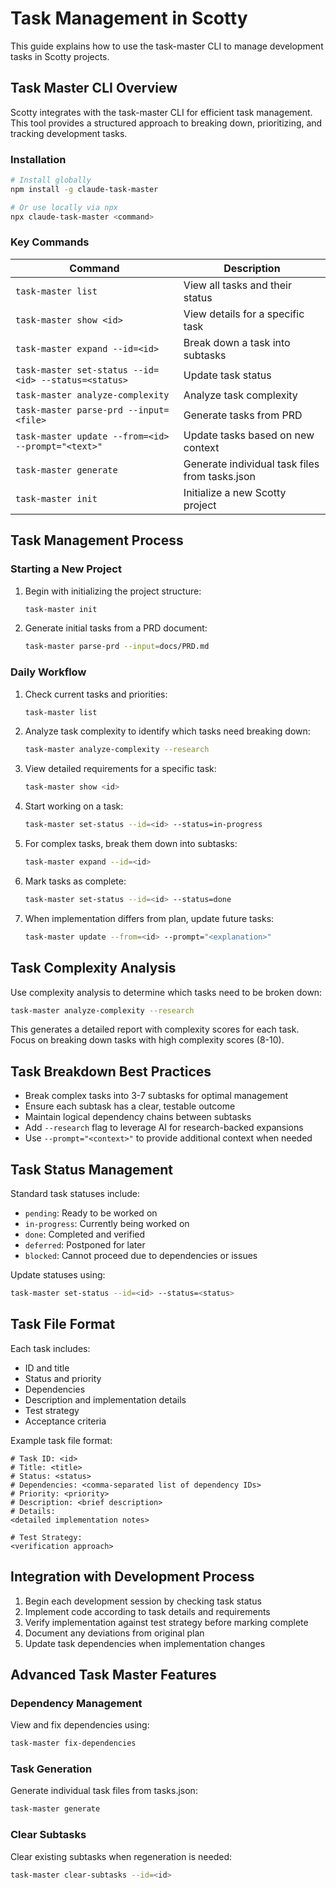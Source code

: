 # Task Management in Scotty

This guide explains how to use the task-master CLI to manage development tasks in Scotty projects.

## Task Master CLI Overview

Scotty integrates with the task-master CLI for efficient task management. This tool provides a structured approach to breaking down, prioritizing, and tracking development tasks.

### Installation

```bash
# Install globally
npm install -g claude-task-master

# Or use locally via npx
npx claude-task-master <command>
```

### Key Commands

| Command | Description |
|---------|-------------|
| `task-master list` | View all tasks and their status |
| `task-master show <id>` | View details for a specific task |
| `task-master expand --id=<id>` | Break down a task into subtasks |
| `task-master set-status --id=<id> --status=<status>` | Update task status |
| `task-master analyze-complexity` | Analyze task complexity |
| `task-master parse-prd --input=<file>` | Generate tasks from PRD |
| `task-master update --from=<id> --prompt="<text>"` | Update tasks based on new context |
| `task-master generate` | Generate individual task files from tasks.json |
| `task-master init` | Initialize a new Scotty project |

## Task Management Process

### Starting a New Project

1. Begin with initializing the project structure:
   ```bash
   task-master init
   ```

2. Generate initial tasks from a PRD document:
   ```bash
   task-master parse-prd --input=docs/PRD.md
   ```

### Daily Workflow

1. Check current tasks and priorities:
   ```bash
   task-master list
   ```

2. Analyze task complexity to identify which tasks need breaking down:
   ```bash
   task-master analyze-complexity --research
   ```

3. View detailed requirements for a specific task:
   ```bash
   task-master show <id>
   ```

4. Start working on a task:
   ```bash
   task-master set-status --id=<id> --status=in-progress
   ```

5. For complex tasks, break them down into subtasks:
   ```bash
   task-master expand --id=<id>
   ```

6. Mark tasks as complete:
   ```bash
   task-master set-status --id=<id> --status=done
   ```

7. When implementation differs from plan, update future tasks:
   ```bash
   task-master update --from=<id> --prompt="<explanation>"
   ```

## Task Complexity Analysis

Use complexity analysis to determine which tasks need to be broken down:

```bash
task-master analyze-complexity --research
```

This generates a detailed report with complexity scores for each task. Focus on breaking down tasks with high complexity scores (8-10).

## Task Breakdown Best Practices

- Break complex tasks into 3-7 subtasks for optimal management
- Ensure each subtask has a clear, testable outcome
- Maintain logical dependency chains between subtasks
- Add `--research` flag to leverage AI for research-backed expansions
- Use `--prompt="<context>"` to provide additional context when needed

## Task Status Management

Standard task statuses include:
- `pending`: Ready to be worked on
- `in-progress`: Currently being worked on
- `done`: Completed and verified
- `deferred`: Postponed for later
- `blocked`: Cannot proceed due to dependencies or issues

Update statuses using:
```bash
task-master set-status --id=<id> --status=<status>
```

## Task File Format

Each task includes:
- ID and title
- Status and priority
- Dependencies
- Description and implementation details
- Test strategy
- Acceptance criteria

Example task file format:
```
# Task ID: <id>
# Title: <title>
# Status: <status>
# Dependencies: <comma-separated list of dependency IDs>
# Priority: <priority>
# Description: <brief description>
# Details:
<detailed implementation notes>

# Test Strategy:
<verification approach>
```

## Integration with Development Process

1. Begin each development session by checking task status
2. Implement code according to task details and requirements
3. Verify implementation against test strategy before marking complete
4. Document any deviations from original plan
5. Update task dependencies when implementation changes

## Advanced Task Master Features

### Dependency Management

View and fix dependencies using:
```bash
task-master fix-dependencies
```

### Task Generation

Generate individual task files from tasks.json:
```bash
task-master generate
```

### Clear Subtasks

Clear existing subtasks when regeneration is needed:
```bash
task-master clear-subtasks --id=<id>
```
